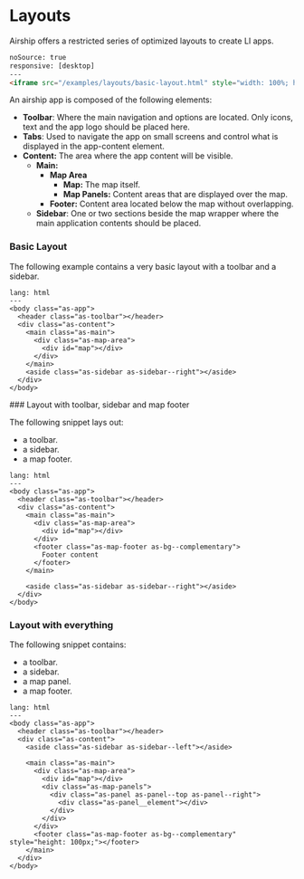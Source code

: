 # Layouts

Airship offers a restricted series of optimized layouts to create LI apps.

```html
noSource: true
responsive: [desktop]
---
<iframe src="/examples/layouts/basic-layout.html" style="width: 100%; height: 100%;">
```

An airship app is composed of the following elements:

- **Toolbar**: Where the main navigation and options are located. Only icons, text and the app logo should be placed here.
- **Tabs**: Used to navigate the app on small screens and control what is displayed in the app-content element.
- **Content:** The area where the app content will be visible.
  - **Main:**
    - **Map Area**
      - **Map:** The map itself.
      - **Map Panels:** Content areas that are displayed over the map.
    - **Footer:** Content area located below the map without overlapping.
  - **Sidebar**: One or two sections beside the map wrapper where the main application contents should be placed.


### Basic Layout

The following example contains a very basic layout with a toolbar and a sidebar.

```code
lang: html
---
<body class="as-app">
  <header class="as-toolbar"></header>
  <div class="as-content">
    <main class="as-main">
      <div class="as-map-area">
        <div id="map"></div>
      </div>
    </main>
    <aside class="as-sidebar as-sidebar--right"></aside>
  </div>
</body>
```

### Layout with toolbar, sidebar and map footer

The following snippet lays out:
- a toolbar.
- a sidebar.
- a map footer.

```code
lang: html
---
<body class="as-app">
  <header class="as-toolbar"></header>
  <div class="as-content">
    <main class="as-main">
      <div class="as-map-area">
        <div id="map"></div>
      </div>
      <footer class="as-map-footer as-bg--complementary">
        Footer content
      </footer>
    </main>

    <aside class="as-sidebar as-sidebar--right"></aside>
  </div>
</body>
```

### Layout with everything

The following snippet contains:
- a toolbar.
- a sidebar.
- a map panel.
- a map footer.

```code
lang: html
---
<body class="as-app">
  <header class="as-toolbar"></header>
  <div class="as-content">
    <aside class="as-sidebar as-sidebar--left"></aside>

    <main class="as-main">
      <div class="as-map-area">
        <div id="map"></div>
        <div class="as-map-panels">
          <div class="as-panel as-panel--top as-panel--right">
            <div class="as-panel__element"></div>
          </div>
        </div>
      </div>
      <footer class="as-map-footer as-bg--complementary" style="height: 100px;"></footer>
    </main>
  </div>
</body>
```

